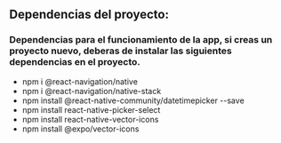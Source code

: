 ## Dependencias del proyecto:
### Dependencias para el funcionamiento de la app, si creas un proyecto nuevo, deberas de instalar las siguientes dependencias en el proyecto.

* npm i @react-navigation/native
* npm i @react-navigation/native-stack
* npm install @react-native-community/datetimepicker --save
* npm install react-native-picker-select
* npm install react-native-vector-icons
* npm install @expo/vector-icons
